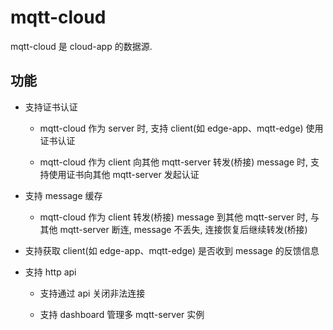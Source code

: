 # mqtt-cloud

mqtt-cloud 是 cloud-app 的数据源.

## 功能

- 支持证书认证

    - mqtt-cloud 作为 server 时, 支持 client(如 edge-app、mqtt-edge) 使用证书认证

    - mqtt-cloud 作为 client 向其他 mqtt-server 转发(桥接) message 时, 支持使用证书向其他 mqtt-server 发起认证

- 支持 message 缓存

    - mqtt-cloud 作为 client 转发(桥接) message 到其他 mqtt-server 时, 与其他 mqtt-server 断连, message 不丢失, 连接恢复后继续转发(桥接)

- 支持获取 client(如 edge-app、mqtt-edge) 是否收到 message 的反馈信息

- 支持 http api

    - 支持通过 api 关闭非法连接

    - 支持 dashboard 管理多 mqtt-server 实例
